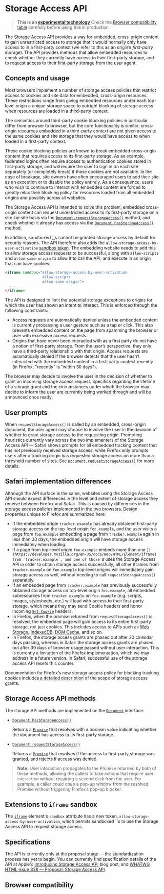 # Storage Access API

> **This is an [experimental technology](https://developer.mozilla.org/en-US/docs/MDN/Contribute/Guidelines/Conventions_definitions#Experimental)**
> Check the [Browser compatibility table](https://developer.mozilla.org/en-US/docs/Web/API/Storage_Access_API#Browser_compatibility) carefully before using this in production.

The Storage Access API provides a way for  embedded, cross-origin content to gain unrestricted access to storage  that it would normally only have access to in a first-party context (we  refer to this as an origin’s *first-party* storage). The  API provides methods that allow embedded resources to check whether they currently have access to their first-party storage, and to request  access to their first-party storage from the user agent.

## Concepts and usage

Most browsers implement a number of storage access policies that  restrict access to cookies and site data for embedded, cross-origin  resources. These restrictions range from giving embedded resources under each top-level origin a unique storage space to outright blocking of  storage access when resources are loaded in a third-party context.

The semantics around third-party cookie blocking policies in  particular differ from browser to browser, but the core functionality is similar: cross-origin resources embedded in a third-party context are  not given access to the same cookies and site storage that they would  have access to when loaded in a first-party context.

These cookie blocking policies are known to break embedded  cross-origin content that requires access to its first-party storage. As an example, federated logins often require access to authentication  cookies stored in first-party storage, and will require the user to sign in on each site separately (or completely break) if those cookies are  not available. In the case of breakage, site owners have often  encouraged users to add their site as an exception or to disable the  policy entirely. As a consequence, users who wish to continue to  interact with embedded content are forced to greatly relax their  blocking policy for resources loaded from all embedded origins and  possibly across all websites.

The Storage Access API is intended to solve this problem; embedded  cross-origin content can request unrestricted access to its first-party  storage on a site-by-site basis via the [`Document.requestStorageAccess()`](https://developer.mozilla.org/en-US/docs/Web/API/Document/requestStorageAccess) method, and check whether it already has access via the [`Document.hasStorageAccess()`](https://developer.mozilla.org/en-US/docs/Web/API/Document/hasStorageAccess) method.

In addition, sandboxed [``](https://developer.mozilla.org/en-US/docs/Web/HTML/Element/iframe)s cannot be granted storage access by default for security reasons. The API therefore also adds the `allow-storage-access-by-user-activation` [sandbox token](https://developer.mozilla.org/en-US/docs/Web/HTML/Element/iframe#attr-sandbox). The embedding website needs to add this to allow storage access requests to be successful, along with `allow-scripts` and `allow-same-origin` to allow it to call the API, and execute in an origin that can have cookies:

```html
<iframe sandbox="allow-storage-access-by-user-activation
                 allow-scripts
                 allow-same-origin">
  ...
</iframe>
```

The API is designed to limit the potential storage exceptions to  origins for which the user has shown an intent to interact. This is  enforced through the following constraints:

- Access requests are automatically denied unless the embedded  content is currently processing a user gesture such as a tap or click.  This also prevents embedded content on the page from spamming the  browser or user with excessive access requests.
- Origins that have never been interacted with as a first party do  not have a notion of first-party storage. From the user’s perspective,  they only have a third-party relationship with that origin. Access  requests are automatically denied if the browser detects that the user  hasn’t interacted with the embedded content in a first-party context  recently (in Firefox, "recently" is "within 30 days").

The browser may decide to involve the user in the decision of whether to grant an incoming storage access request. Specifics regarding the  lifetime of a storage grant and the circumstances under which the  browser may decide to inform the user are currently being worked through and will be announced once ready.

## User prompts

When `requestStorageAccess()` is called by an embedded,  cross-origin document, the user agent may choose to involve the user in  the decision of whether to grant storage access to the requesting  origin. Prompting heuristics currently vary across the two implementers  of the Storage Access API — Safari shows prompts for all embedded  tracking content that has not previously received storage access, while  Firefox only prompts users after a tracking origin has requested storage access on more than a threshold number of sites. See [`Document.requestStorageAccess()`](https://developer.mozilla.org/en-US/docs/Web/API/Document/requestStorageAccess) for more details.

## Safari implementation differences

Although the API surface is the same, websites using the Storage  Access API should expect differences in the level and extent of storage  access they receive between Firefox and Safari. This is caused by  differences in the storage access policies implemented in the two  browsers. Design properties unique to Firefox are summarized here:

- If the embedded origin `tracker.example` has already obtained first-party storage access on the top-level origin `foo.example`, and the user visits a page from `foo.example` embedding a page from `tracker.example` again in less than 30 days, the embedded origin will have storage access immediately when loading.
- If a page from top-level origin `foo.example` embeds more than one [``](https://developer.mozilla.org/en-US/docs/Web/HTML/Element/iframe) from `tracker.example`, and one of those ``s uses the Storage Access API in order to obtain storage access successfully, all other iframes from `tracker.example` on `foo.example` top-level origins will immediately gain storage access as well, without needing to call `requestStorageAccess()` separately.
- If an embedded page from `tracker.example` has previously successfully obtained storage access on top-level origin `foo.example`, all embedded subresources from `tracker.example` on `foo.example` (e.g. scripts, images, stylesheets, etc.) will load with access to  their first-party storage, which means they may send Cookie headers and  honor incoming [`Set-Cookie`](https://developer.mozilla.org/en-US/docs/Web/HTTP/Headers/Set-Cookie) headers.
- In Firefox, when the promise returned from `requestStorageAccess()` is resolved, the embedded page will gain access to its entire  first-party storage, not just cookies. This includes access to APIs  such as [Web Storage](https://developer.mozilla.org/en-US/docs/Web/API/Web_Storage_API), [IndexedDB](https://developer.mozilla.org/en-US/docs/Web/API/IndexedDB_API), [DOM Cache](https://developer.mozilla.org/en-US/docs/Web/API/Cache), and so on.
- In Firefox, the storage access grants are phased out after 30  calendar days passing, whereas in Safari the storage access grants are  phased out after 30 days of browser usage passed without user  interaction. This is currently a limitation of the Firefox  implementation, which we may address in a future version. In Safari,  successful use of the storage access API resets this counter.

Documentation for Firefox's new storage access policy for blocking tracking cookies includes [a detailed description](https://developer.mozilla.org/en-US/docs/Mozilla/Firefox/Privacy/Storage_access_policy#Storage_access_grants) of the scope of storage access grants.

## Storage Access API methods

The storage API methods are implemented on the [`Document`](https://developer.mozilla.org/en-US/docs/Web/API/Document) interface:

- [`Document.hasStorageAccess()`](https://developer.mozilla.org/en-US/docs/Web/API/Document/hasStorageAccess)

  Returns a [`Promise`](https://developer.mozilla.org/en-US/docs/Web/JavaScript/Reference/Global_Objects/Promise) that resolves with a boolean value indicating whether the document has access to its first-party storage.

- [`Document.requestStorageAccess()`](https://developer.mozilla.org/en-US/docs/Web/API/Document/requestStorageAccess)

  Returns a [`Promise`](https://developer.mozilla.org/en-US/docs/Web/JavaScript/Reference/Global_Objects/Promise) that resolves if the access to first-party storage was granted, and rejects if access was denied.

> **Note**: User interaction propagates to the Promise  returned by both of these methods, allowing the callers to take actions  that require user interaction without requiring a second click from the  user. For example, a caller could open a pop-up window from the resolved Promise without triggering Firefox’s pop-up blocker.

## Extensions to `iframe` sandbox

The [`iframe`](https://developer.mozilla.org/en-US/docs/Web/HTML/Element/iframe) element's `sandbox` attribute has a new token, `allow-storage-access-by-user-activation`, which permits sandboxed ``s to use the Storage Access API to request storage access.

## Specifications

The API is currently only at the proposal stage — the standardization process has yet to begin. You can currently find specification details  of the API at Apple's [Introducing Storage Access API](https://webkit.org/blog/8124/introducing-storage-access-api/) blog post, and [WHATWG HTML issue 338 — Proposal: Storage Access API](https://github.com/whatwg/html/issues/3338).

## Browser compatibility